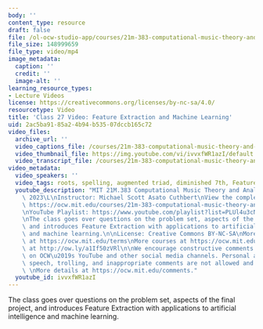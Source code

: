 ```yaml
---
body: ''
content_type: resource
draft: false
file: /ol-ocw-studio-app/courses/21m-383-computational-music-theory-and-analysis-spring-2023/21m383-s23-lecture-27-apr-26_360p_16_9.mp4
file_size: 148999659
file_type: video/mp4
image_metadata:
  caption: ''
  credit: ''
  image-alt: ''
learning_resource_types:
- Lecture Videos
license: https://creativecommons.org/licenses/by-nc-sa/4.0/
resourcetype: Video
title: 'Class 27 Video: Feature Extraction and Machine Learning'
uid: 2ac5ba91-85a2-4b94-b535-07dccb165c72
video_files:
  archive_url: ''
  video_captions_file: /courses/21m-383-computational-music-theory-and-analysis-spring-2023/1rTf_3JJ714mQ6DCNkGnstAWVxEFTrG2q_transcript.webvtt
  video_thumbnail_file: https://img.youtube.com/vi/ivvxfWR1azI/default.jpg
  video_transcript_file: /courses/21m-383-computational-music-theory-and-analysis-spring-2023/1rTf_3JJ714mQ6DCNkGnstAWVxEFTrG2q_transcript.pdf
video_metadata:
  video_speakers: ''
  video_tags: roots, spelling, augmented triad, diminished 7th, Feature Extraction
  youtube_description: "MIT 21M.383 Computational Music Theory and Analysis Spring\
    \ 2023\L\nInstructor: Michael Scott Asato Cuthbert\nView the complete course:\
    \ https://ocw.mit.edu/courses/21m-383-computational-music-theory-and-analysis-spring-2023/\L\
    \nYouTube Playlist: https://www.youtube.com/playlist?list=PLUl4u3cNGP62vSB2sI0W8lQFKsmS2-A6R\n\
    \nThe class goes over questions on the problem set, aspects of the final project,\
    \ and introduces Feature Extraction with applications to artificial intelligence\
    \ and machine learning.\n\nLicense: Creative Commons BY-NC-SA\nMore information\
    \ at https://ocw.mit.edu/terms\nMore courses at https://ocw.mit.edu\nSupport OCW\
    \ at http://ow.ly/a1If50zVRl\n\nWe encourage constructive comments and discussion\
    \ on OCW\u2019s YouTube and other social media channels. Personal attacks, hate\
    \ speech, trolling, and inappropriate comments are not allowed and may be removed.\
    \ \nMore details at https://ocw.mit.edu/comments."
  youtube_id: ivvxfWR1azI
---
```

The class goes over questions on the problem set, aspects of the final project, and introduces Feature Extraction with applications to artificial intelligence and machine learning.